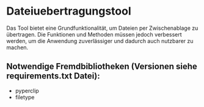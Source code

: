 # Dateiuebertragungstool
Das Tool bietet eine Grundfunktionalität, um Dateien per Zwischenablage zu übertragen. Die Funktionen und Methoden müssen jedoch verbessert werden, um die Anwendung zuverlässiger und dadurch auch nutzbarer zu machen.

## Notwendige Fremdbibliotheken (Versionen siehe requirements.txt Datei):
* pyperclip
* filetype
